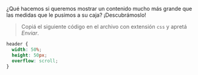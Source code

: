 ¿Qué hacemos si queremos mostrar un contenido mucho más grande que las medidas que le pusimos a su caja? ¡Descubrámoslo! 

> Copiá el siguiente código en el archivo con extensión `css` y apretá _Enviar_.
>
```css
header {
  width: 50%;
  height: 50px;
  overflow: scroll;
}
```